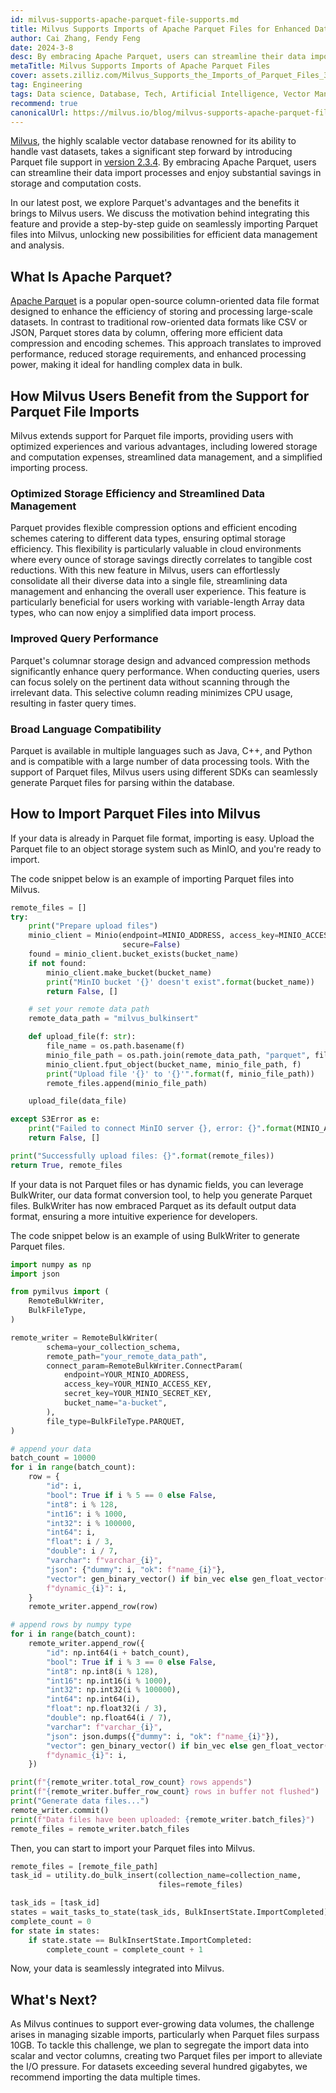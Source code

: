 ```yaml
---
id: milvus-supports-apache-parquet-file-supports.md
title: Milvus Supports Imports of Apache Parquet Files for Enhanced Data Processing Efficiency
author: Cai Zhang, Fendy Feng
date: 2024-3-8
desc: By embracing Apache Parquet, users can streamline their data import processes and enjoy substantial storage and computation cost savings.
metaTitle: Milvus Supports Imports of Apache Parquet Files
cover: assets.zilliz.com/Milvus_Supports_the_Imports_of_Parquet_Files_3288e755b8.png
tag: Engineering
tags: Data science, Database, Tech, Artificial Intelligence, Vector Management, Milvus
recommend: true
canonicalUrl: https://milvus.io/blog/milvus-supports-apache-parquet-file-supports.md
---
```


[Milvus](https://zilliz.com/what-is-milvus), the highly scalable vector database renowned for its ability to handle vast datasets, takes a significant step forward by introducing Parquet file support in [version 2.3.4](https://zilliz.com/blog/what-is-new-in-milvus-2-3-4). By embracing Apache Parquet, users can streamline their data import processes and enjoy substantial savings in storage and computation costs.

In our latest post, we explore Parquet's advantages and the benefits it brings to Milvus users. We discuss the motivation behind integrating this feature and provide a step-by-step guide on seamlessly importing Parquet files into Milvus, unlocking new possibilities for efficient data management and analysis.

## What Is Apache Parquet? 

[Apache Parquet](https://parquet.apache.org/) is a popular open-source column-oriented data file format designed to enhance the efficiency of storing and processing large-scale datasets. In contrast to traditional row-oriented data formats like CSV or JSON, Parquet stores data by column, offering more efficient data compression and encoding schemes. This approach translates to improved performance, reduced storage requirements, and enhanced processing power, making it ideal for handling complex data in bulk. 

## How Milvus Users Benefit from the Support for Parquet File Imports

Milvus extends support for Parquet file imports, providing users with optimized experiences and various advantages, including lowered storage and computation expenses, streamlined data management, and a simplified importing process.

### Optimized Storage Efficiency and Streamlined Data Management 

Parquet provides flexible compression options and efficient encoding schemes catering to different data types, ensuring optimal storage efficiency. This flexibility is particularly valuable in cloud environments where every ounce of storage savings directly correlates to tangible cost reductions. With this new feature in Milvus, users can effortlessly consolidate all their diverse data into a single file, streamlining data management and enhancing the overall user experience. This feature is particularly beneficial for users working with variable-length Array data types, who can now enjoy a simplified data import process. 

### Improved Query Performance 

Parquet's columnar storage design and advanced compression methods significantly enhance query performance. When conducting queries, users can focus solely on the pertinent data without scanning through the irrelevant data. This selective column reading minimizes CPU usage, resulting in faster query times. 

### Broad Language Compatibility

Parquet is available in multiple languages such as Java, C++, and Python and is compatible with a large number of data processing tools. With the support of Parquet files, Milvus users using different SDKs can seamlessly generate Parquet files for parsing within the database. 

## How to Import Parquet Files into Milvus 

If your data is already in Parquet file format, importing is easy. Upload the Parquet file to an object storage system such as MinIO, and you're ready to import. 

The code snippet below is an example of importing Parquet files into Milvus.


```python
remote_files = []
try:
    print("Prepare upload files")
    minio_client = Minio(endpoint=MINIO_ADDRESS, access_key=MINIO_ACCESS_KEY, secret_key=MINIO_SECRET_KEY,
                         secure=False)
    found = minio_client.bucket_exists(bucket_name)
    if not found:
        minio_client.make_bucket(bucket_name)
        print("MinIO bucket '{}' doesn't exist".format(bucket_name))
        return False, []

    # set your remote data path
    remote_data_path = "milvus_bulkinsert"

    def upload_file(f: str):
        file_name = os.path.basename(f)
        minio_file_path = os.path.join(remote_data_path, "parquet", file_name)
        minio_client.fput_object(bucket_name, minio_file_path, f)
        print("Upload file '{}' to '{}'".format(f, minio_file_path))
        remote_files.append(minio_file_path)

    upload_file(data_file)

except S3Error as e:
    print("Failed to connect MinIO server {}, error: {}".format(MINIO_ADDRESS, e))
    return False, []

print("Successfully upload files: {}".format(remote_files))
return True, remote_files
```

If your data is not Parquet files or has dynamic fields, you can leverage BulkWriter, our data format conversion tool, to help you generate Parquet files. BulkWriter has now embraced Parquet as its default output data format, ensuring a more intuitive experience for developers. 

The code snippet below is an example of using BulkWriter to generate Parquet files. 

```python
import numpy as np
import json

from pymilvus import (
    RemoteBulkWriter,
    BulkFileType,
)

remote_writer = RemoteBulkWriter(
        schema=your_collection_schema,
        remote_path="your_remote_data_path",
        connect_param=RemoteBulkWriter.ConnectParam(
            endpoint=YOUR_MINIO_ADDRESS,
            access_key=YOUR_MINIO_ACCESS_KEY,
            secret_key=YOUR_MINIO_SECRET_KEY,
            bucket_name="a-bucket",
        ),
        file_type=BulkFileType.PARQUET,
)

# append your data
batch_count = 10000
for i in range(batch_count):
    row = {
        "id": i,
        "bool": True if i % 5 == 0 else False,
        "int8": i % 128,
        "int16": i % 1000,
        "int32": i % 100000,
        "int64": i,
        "float": i / 3,
        "double": i / 7,
        "varchar": f"varchar_{i}",
        "json": {"dummy": i, "ok": f"name_{i}"},
        "vector": gen_binary_vector() if bin_vec else gen_float_vector(),
        f"dynamic_{i}": i,
    }
    remote_writer.append_row(row)

# append rows by numpy type
for i in range(batch_count):
    remote_writer.append_row({
        "id": np.int64(i + batch_count),
        "bool": True if i % 3 == 0 else False,
        "int8": np.int8(i % 128),
        "int16": np.int16(i % 1000),
        "int32": np.int32(i % 100000),
        "int64": np.int64(i),
        "float": np.float32(i / 3),
        "double": np.float64(i / 7),
        "varchar": f"varchar_{i}",
        "json": json.dumps({"dummy": i, "ok": f"name_{i}"}),
        "vector": gen_binary_vector() if bin_vec else gen_float_vector(),
        f"dynamic_{i}": i,
    })

print(f"{remote_writer.total_row_count} rows appends")
print(f"{remote_writer.buffer_row_count} rows in buffer not flushed")
print("Generate data files...")
remote_writer.commit()
print(f"Data files have been uploaded: {remote_writer.batch_files}")
remote_files = remote_writer.batch_files
```

Then, you can start to import your Parquet files into Milvus. 

```python
remote_files = [remote_file_path]
task_id = utility.do_bulk_insert(collection_name=collection_name,
                                 files=remote_files)

task_ids = [task_id]         
states = wait_tasks_to_state(task_ids, BulkInsertState.ImportCompleted)
complete_count = 0
for state in states:
    if state.state == BulkInsertState.ImportCompleted:
        complete_count = complete_count + 1
 ```
 
Now, your data is seamlessly integrated into Milvus.

## What's Next?

As Milvus continues to support ever-growing data volumes, the challenge arises in managing sizable imports, particularly when Parquet files surpass 10GB. To tackle this challenge, we plan to segregate the import data into scalar and vector columns, creating two Parquet files per import to alleviate the I/O pressure. For datasets exceeding several hundred gigabytes, we recommend importing the data multiple times. 

